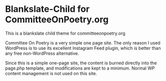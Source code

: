 # Blankslate-Child for CommitteeOnPoetry.org

This is a blankslate child theme for committeeonpoetry.org

Committee On Poetry is a very simple one page site. The only reason I used WordPress is to use its excellent Instagram Feed plugin, which is better than any free non-WordPress alternative.

Since this is a simple one-page site, the content is burned directly into the page.php template, and modifications are kept to a minimum. Normal WP content management is not used on this site.

